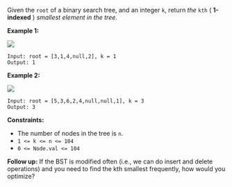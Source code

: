 Given the `root` of a binary search tree, and an integer `k`, return _the_
`kth` ( **1-indexed** ) _smallest element in the tree_.



**Example 1:**

![](https://assets.leetcode.com/uploads/2021/01/28/kthtree1.jpg)

    
    
    Input: root = [3,1,4,null,2], k = 1
    Output: 1
    

**Example 2:**

![](https://assets.leetcode.com/uploads/2021/01/28/kthtree2.jpg)

    
    
    Input: root = [5,3,6,2,4,null,null,1], k = 3
    Output: 3
    



**Constraints:**

  * The number of nodes in the tree is `n`.
  * `1 <= k <= n <= 104`
  * `0 <= Node.val <= 104`



**Follow up:** If the BST is modified often (i.e., we can do insert and delete
operations) and you need to find the kth smallest frequently, how would you
optimize?

